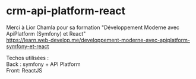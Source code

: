 # crm-api-platform-react
Merci à Lior Chamla pour sa formation "Développement Moderne avec ApiPlatform (Symfony) et React"   
https://learn.web-develop.me/developpement-moderne-avec-apiplatform-symfony-et-react 

Techos utilisées :  
Back : symfony + API Platform  
Front: ReactJS  

